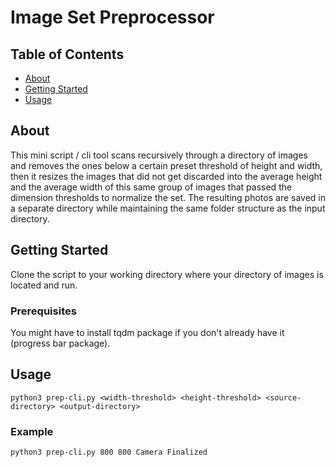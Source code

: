 # Image Set Preprocessor

## Table of Contents

- [About](#about)
- [Getting Started](#getting_started)
- [Usage](#usage)

## About <a name = "about"></a>

This mini script / cli tool scans recursively through a directory of images and removes the ones below a certain preset threshold of height and width, then it resizes the images that did not get discarded into the average height and the average width of this same group of images that passed the dimension thresholds to normalize the set.
The resulting photos are saved in a separate directory while maintaining the same folder structure as the input directory.

## Getting Started <a name = "getting_started"></a>

Clone the script to your working directory where your directory of images is located and run.

### Prerequisites

You might have to install tqdm package if you don't already have it (progress bar package).

## Usage <a name = "usage"></a>

`python3 prep-cli.py <width-threshold> <height-threshold> <source-directory> <output-directory>`

### Example

`python3 prep-cli.py 800 800 Camera Finalized`